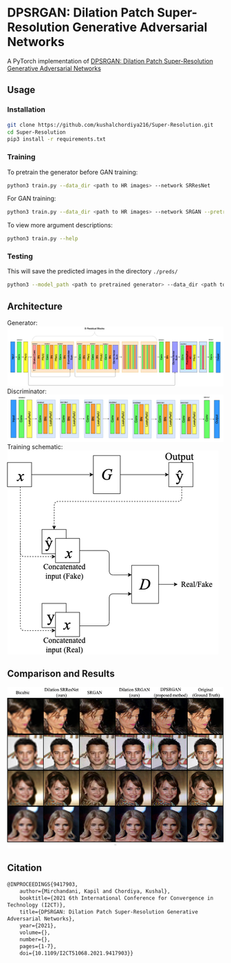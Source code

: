 # DPSRGAN: Dilation Patch Super-Resolution Generative Adversarial Networks

A PyTorch implementation of [DPSRGAN: Dilation Patch Super-Resolution Generative Adversarial Networks](https://ieeexplore.ieee.org/document/9417903)

## Usage
### Installation
```bash
git clone https://github.com/kushalchordiya216/Super-Resolution.git
cd Super-Resolution
pip3 install -r requirements.txt
```

### Training
To pretrain the generator before GAN training:
```bash
python3 train.py --data_dir <path to HR images> --network SRResNet
```

For GAN training:
```bash
python3 train.py --data_dir <path to HR images> --network SRGAN --pretrain_gen <path to pretrained generator model file>
```
To view more argument descriptions:
```bash
python3 train.py --help
```

### Testing
This will save the predicted images in the directory `./preds/`
```bash
python3 --model_path <path to pretrained generator> --data_dir <path to directory containing LR images>
```

## Architecture
Generator:
![Generator Architecture](images/generator_arch.png)
Discriminator:
![Discriminator Architecture](images/discriminator_arch.png)
Training schematic:
![Training schematic](images/schematic.png)
## Comparison and Results
![Picture grid](images/picgrid.png)
## Citation
```
@INPROCEEDINGS{9417903,
    author={Mirchandani, Kapil and Chordiya, Kushal},
    booktitle={2021 6th International Conference for Convergence in Technology (I2CT)},
    title={DPSRGAN: Dilation Patch Super-Resolution Generative Adversarial Networks},
    year={2021},  
    volume={},  
    number={},  
    pages={1-7},  
    doi={10.1109/I2CT51068.2021.9417903}}
```

